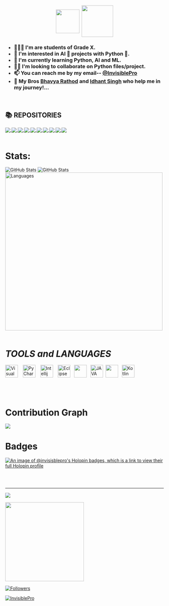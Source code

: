<h1 align="center"><img src="https://raw.githubusercontent.com/MartinHeinz/MartinHeinz/master/wave.gif" width="75" align="center"> <img src="https://monophy.com/media/Jp3o3zJyOWwpXqFc25/monophy.gif" width=100 height=100 align="center"></h1>
<h3>
  
- 👨🏻‍🎓 I'm are students of Grade X. 
- 👀 I'm interested in AI 🤖 projects with Python 🐍.
- 🌱 I'm currently learning Python, AI and ML.
- 🤝🏻 I'm  looking to collaborate on Python files/project.
- 📫 You can reach me by my email-- [@InvisiblePro](mailto:dhyeyrathodsir@gmail.com)
- 🤠 My Bros [Bhavya Rathod](https://www.github.com/IncrediblePro) and [Idhant Singh](https://www.github.com/Idhant-6) who help me in my journey!... 
   
</h3>
<br/>

## 📚 REPOSITORIES 

<a href="https://github.com/InvisiblePro/Hacktoberfest-2022" >
  <img align="center" src="https://github-readme-stats.vercel.app/api/pin/?username=InvisiblePro&repo=Hacktoberfest-2022&theme=dark"/>
</a>

<a href="https://github.com/InvisiblePro/Hacktoberfest_2022" >
  <img align="center" src="https://github-readme-stats.vercel.app/api/pin/?username=InvisiblePro&repo=Hacktoberfest_2022&theme=dark"/>
</a>

<a href="https://github.com/InvisiblePro/AI_Security/" >
  <img align="center" src="https://github-readme-stats.vercel.app/api/pin/?username=InvisiblePro&repo=AI_Security&theme=dark"/>
</a>

<a href="https://github.com/InvisiblePro/Stock-Market-Share-Price-Predictor/" >
  <img align="center" src="https://github-readme-stats.vercel.app/api/pin/?username=InvisiblePro&repo=Stock-Market-Share-Price-Predictor&theme=dark"/>
</a>
<a href="https://github.com/InvisiblePro/Py_Mini_Projects" >
  <img align="center" src="https://github-readme-stats.vercel.app/api/pin/?username=InvisiblePro&repo=Py_Mini_projects&theme=dark"/>
</a>
<a href="https://github.com/InvisiblePro/Java_Mini_Projects/" >
  <img align="center" src="https://github-readme-stats.vercel.app/api/pin/?username=InvisiblePro&repo=Java_Mini_Projects&theme=dark"/>
</a>

<a href="https://github.com/InvisiblePro/Aerial-Distance-Calculator" >
  <img align="center" src="https://github-readme-stats.vercel.app/api/pin/?username=InvisiblePro&repo=Aerial-Distance-Calculator&theme=dark"/>
</a>
<a href="https://github.com/InvisiblePro/QR-Code_Python" >
  <img align="center" src="https://github-readme-stats.vercel.app/api/pin/?username=InvisiblePro&repo=QR-Code_Python&theme=dark"/>
</a>
<a href="https://github.com/InvisiblePro/BMI_Calculator">
  <img align="center" src="https://github-readme-stats.vercel.app/api/pin/?username=InvisiblePro&repo=BMI_Calculator&theme=dark"/>
</a>
<a href="https://github.com/InvisiblePro/StonePaperScissor">
  <img align="center" src="https://github-readme-stats.vercel.app/api/pin/?username=InvisiblePro&repo=StonePaperScissor&theme=dark"/>
</a>

<br/>
<br/>


# Stats:

<img alt="GitHub Stats" src="https://github-readme-streak-stats.herokuapp.com/?user=InvisiblePro&theme=black-ice&stroke=f00"/>
<img alt="GitHub Stats" src="https://github-readme-stats.vercel.app/api?username=InvisiblePro&show_icons=true&theme=radical&title_color=00ffff&text_color=fff"/>
<img alt="Languages" src="https://github-readme-stats.vercel.app/api/top-langs/?username=InvisiblePro&layout=compact&hide_border=false&theme=radical&show_icons=true&bg_color=151415&text_color=fff&title_color=0ff" width=500 "/> 
  
<br/>
<br/>



# ***TOOLS*** *and* ***LANGUAGES*** 
[<img alt="Visual Studio Code" src="https://cdn.icon-icons.com/icons2/2107/PNG/512/file_type_vscode_icon_130084.png" width="40px" />](https://code.visualstudio.com/) &nbsp;&nbsp;
[<img src="https://upload.wikimedia.org/wikipedia/commons/thumb/1/1d/PyCharm_Icon.svg/1024px-PyCharm_Icon.svg.png" alt="PyCharm" width="40px">](https://www.jetbrains.com/pycharm/) &nbsp;&nbsp; [<img src="https://upload.wikimedia.org/wikipedia/commons/thumb/9/9c/IntelliJ_IDEA_Icon.svg/1200px-IntelliJ_IDEA_Icon.svg.png" width="40px" alt="Intellij">](https://www.jetbrains.com/idea) &nbsp;&nbsp; [<img src="https://user-images.githubusercontent.com/11943860/46922529-b28cdc80-cfe0-11e8-9aec-0091161d3599.png" alt="Eclipse" width="40px">](https://www.eclipse.org/) &nbsp;&nbsp;[<img src="https://cdn.iconscout.com/icon/free/png-256/python-3521655-2945099.png" width="40px" />](https://www.python.org/) &nbsp;&nbsp;[<img src="https://cdn-icons-png.flaticon.com/512/226/226777.png" alt="JAVA" width="40px">](https://www.java.com/en/)&nbsp;&nbsp;[<img src="https://upload.wikimedia.org/wikipedia/commons/thumb/3/38/Jupyter_logo.svg/1200px-Jupyter_logo.svg.png" width="40px"/>](https://jupyter.org/) &nbsp;&nbsp;[<img src="https://upload.wikimedia.org/wikipedia/commons/thumb/7/74/Kotlin_Icon.png/1200px-Kotlin_Icon.png" alt="Kotlin" width="40px">](https://kotlinlang.org/)
<br/>
<br/>
<br/><br/>

# Contribution Graph

[<img src="https://activity-graph.herokuapp.com/graph?username=InvisiblePro&bg_color=0d1117&color=5bcdec&line=5bcdec&hide_border=true"/>](https://ww.github.com)

                                                                                                                                       
# Badges
                                                                                                                                       
[![An image of @invisisblepro's Holopin badges, which is a link to view their full Holopin profile](https://holopin.me/invisisblepro)](https://holopin.io/@invisisblepro)

<br/><br/>

<hr>

![](https://komarev.com/ghpvc/?username=InvisiblePro&label=PROFILE+VIEWS&style=for-the-badge)

[<img src="https://img.shields.io/badge/Contact--me-@InvisiblePro-blue?style=for-the-badge&logo=gmail&link=mailto:dhyeyrathodsir@gmail." width=250>](mailto:dhyeyrathodsir@gmail.com)

[<img src="https://img.shields.io/github/followers/InvisiblePro?label=Followers&style=for-the-badge" alt="Followers"/>](https://github.com/InvisiblePro?tab=followers)

[<img src="https://img.shields.io/badge/GitHub-InvisiblePro-blue?logo=github&style=for-the-badge" alt="InvisiblePro">](https://github.com/InvisiblePro)
